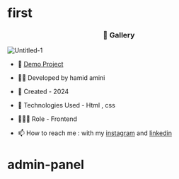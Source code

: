 # first


<h3 align="center"> 📸 Gallery </h3>

![Untitled-1]([https://github.com/HamidAmini-FE/first/issues/1#issue-2070231610](https://github.com/HamidAmini-FE/first/issues/2#issue-2070251588))








- 🔗 [Demo Project](https://hamidamini-fe.github.io/first/
)


- 👨‍💻 Developed by hamid amini

- 📆 Created - 2024

- 🤖 Technologies Used - Html , css 

- 🕵🏻‍♀️ Role - Frontend

- 📫 How to reach me : with my [instagram](https://www.instagram.com/hamidamini-fe2024) and [linkedin](https://www.linkedin.com/in/hamidamini/)
# admin-panel
